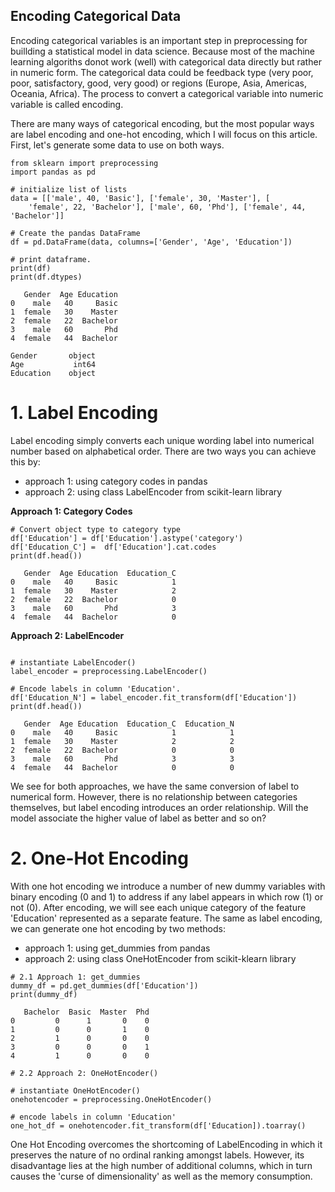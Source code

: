 ## Encoding Categorical Data

Encoding categorical variables is an important step in preprocessing for buillding a statistical model in data science. Because most of the machine learning algoriths donot work (well) with categorical data directly but rather in numeric form. The categorical data could be feedback type (very poor, poor, satisfactory, good, very good) or  regions (Europe, Asia, Americas, Oceania, Africa). The process to convert a categorical variable into numeric variable is called encoding.

There are many ways of categorical encoding, but the most popular ways are label encoding and one-hot encoding, which I will focus on this article. First, let's generate some data to use on both ways. 


```
from sklearn import preprocessing
import pandas as pd

# initialize list of lists
data = [['male', 40, 'Basic'], ['female', 30, 'Master'], [
    'female', 22, 'Bachelor'], ['male', 60, 'Phd'], ['female', 44, 'Bachelor']]

# Create the pandas DataFrame
df = pd.DataFrame(data, columns=['Gender', 'Age', 'Education'])

# print dataframe.
print(df)
print(df.dtypes)

   Gender  Age Education
0    male   40     Basic
1  female   30    Master
2  female   22  Bachelor
3    male   60       Phd
4  female   44  Bachelor

Gender       object
Age           int64
Education    object

``` 

# 1. Label Encoding
Label encoding simply converts each unique wording label into numerical number based on alphabetical order. There are two ways you can achieve this by:
- approach 1: using category codes in pandas 
- approach 2: using class LabelEncoder from scikit-learn library

**Approach 1: Category Codes**

```
# Convert object type to category type
df['Education'] = df['Education'].astype('category')
df['Education_C'] =  df['Education'].cat.codes
print(df.head())

   Gender  Age Education  Education_C
0    male   40     Basic            1
1  female   30    Master            2
2  female   22  Bachelor            0
3    male   60       Phd            3
4  female   44  Bachelor            0
``` 


**Approach 2: LabelEncoder**
```

# instantiate LabelEncoder()
label_encoder = preprocessing.LabelEncoder()

# Encode labels in column 'Education'.
df['Education_N'] = label_encoder.fit_transform(df['Education'])
print(df.head())

   Gender  Age Education  Education_C  Education_N
0    male   40     Basic            1            1
1  female   30    Master            2            2
2  female   22  Bachelor            0            0
3    male   60       Phd            3            3
4  female   44  Bachelor            0            0
``` 
We see for both approaches, we have the same conversion of label to numerical form. However, there is no relationship between categories themselves, but label encoding introduces an order relationship. Will the model associate the higher value of label as better and so on? 

# 2. One-Hot Encoding

With one hot encoding we introduce a number of new dummy variables with binary encoding (0 and 1) to address if any label appears in which row (1) or not (0). After encoding, we will see each unique category of the feature 'Education' represented as a separate feature. The same as label encoding, we can generate one hot encoding by two methods:

- approach 1: using get_dummies from pandas
- approach 2: using class OneHotEncoder from scikit-klearn library


```
# 2.1 Approach 1: get_dummies
dummy_df = pd.get_dummies(df['Education'])
print(dummy_df)

   Bachelor  Basic  Master  Phd
0         0      1       0    0
1         0      0       1    0
2         1      0       0    0
3         0      0       0    1
4         1      0       0    0

``` 



```
# 2.2 Approach 2: OneHotEncoder()

# instantiate OneHotEncoder()
onehotencoder = preprocessing.OneHotEncoder()

# encode labels in column 'Education'
one_hot_df = onehotencoder.fit_transform(df['Education]).toarray()
``` 


One Hot Encoding overcomes the shortcoming of LabelEncoding in which it preserves the nature of no ordinal ranking amongst labels. However, its disadvantage lies at the high number of additional columns, which in turn causes the 'curse of dimensionality' as well as the memory consumption. 
